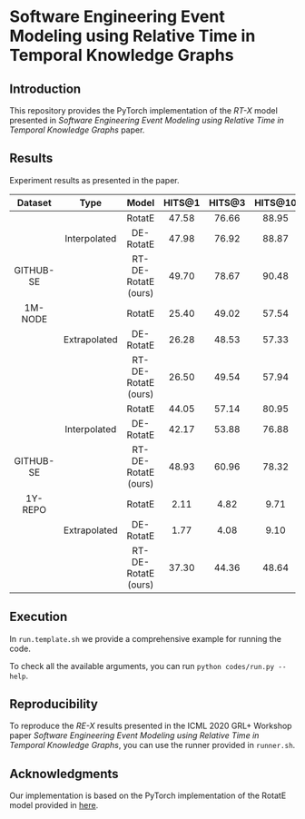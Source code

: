 # Software Engineering Event Modeling using Relative Time in Temporal Knowledge Graphs

## Introduction

This repository provides the PyTorch implementation of the _RT-X_ model presented in _Software Engineering Event Modeling using Relative Time in Temporal Knowledge Graphs_ paper.

## Results

Experiment results as presented in the paper.

| Dataset   | Type          | Model                 | HITS@1    | HITS@3    | HITS@10   | MR        | MRR       |
| :-------: | :------------:| :-------------------: | :-------: |:--------: | :-------: | :-------: | :-------: |
|           |               | RotatE                | 47.58     | 76.66     | 88.95     | 807.40    | 0.6328    |
|           | Interpolated  | DE-RotatE             | 47.98     | 76.92     | 88.87     | 779.50    | 0.6349    |
| GITHUB-SE |               | RT-DE-RotatE (ours)   | 49.70     | 78.67     | 90.48     | 773.90    | 0.6522    |
| 1M-NODE   |               | RotatE                | 25.40     | 49.02     | 57.54     | 4762.87   | 0.3797    |
|           | Extrapolated  | DE-RotatE             | 26.28     | 48.53     | 57.33     | 4840.16   | 0.3838    |
|           |               | RT-DE-RotatE (ours)   | 26.50     | 49.54     | 57.94     | 4891.81   | 0.3888    |
|           |               | RotatE                | 44.05     | 57.14     | 80.95     | 18.54     | 0.5460    |
|           | Interpolated  | DE-RotatE             | 42.17     | 53.88     | 76.88     | 24.67     | 0.5233    |
| GITHUB-SE |               | RT-DE-RotatE (ours)   | 48.93     | 60.96     | 78.32     | 14.47     | 0.5815    |
| 1Y-REPO   |               | RotatE                | 2.11      | 4.82      | 9.71      | 1917.03   | 0.0464    |
|           | Extrapolated  | DE-RotatE             | 1.77      | 4.08      | 9.10      | 1961.75   | 0.0402    |
|           |               | RT-DE-RotatE (ours)   | 37.30     | 44.36     | 48.64     | 1232.22   | 0.4183    |

## Execution

In `run.template.sh` we provide a comprehensive example for running the code.

To check all the available arguments, you can run `python codes/run.py --help`.

## Reproducibility

To reproduce the _RE-X_ results presented in the ICML 2020 GRL+ Workshop paper _Software Engineering Event Modeling using Relative Time in Temporal Knowledge Graphs_, you can use the runner provided in `runner.sh`.

## Acknowledgments

Our implementation is based on the PyTorch implementation of the RotatE model provided in [here](https://github.com/DeepGraphLearning/KnowledgeGraphEmbedding).
